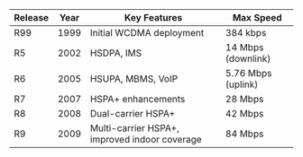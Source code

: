 
|**Release**|**Year**|**Key Features**|**Max Speed**|
|---|---|---|---|
|R99|1999|Initial WCDMA deployment|384 kbps|
|R5|2002|HSDPA, IMS|14 Mbps (downlink)|
|R6|2005|HSUPA, MBMS, VoIP|5.76 Mbps (uplink)|
|R7|2007|HSPA+ enhancements|28 Mbps|
|R8|2008|Dual-carrier HSPA+|42 Mbps|
|R9|2009|Multi-carrier HSPA+, improved indoor coverage|84 Mbps|